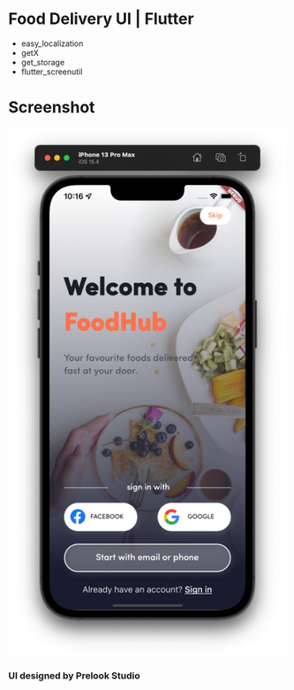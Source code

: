 # Food Delivery UI | Flutter

- easy_localization
- getX
- get_storage
- flutter_screenutil
# Screenshot

![Welcome](screenshots/welcome.png?raw=true "Title")

### UI designed by Prelook Studio